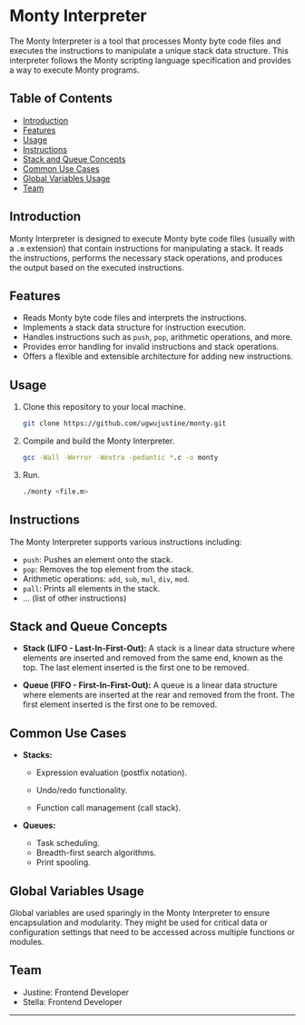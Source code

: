 # Monty Interpreter

The Monty Interpreter is a tool that processes Monty byte code files and executes the instructions to manipulate a unique stack data structure. This interpreter follows the Monty scripting language specification and provides a way to execute Monty programs.

## Table of Contents

- [Introduction](#introduction)
- [Features](#features)
- [Usage](#usage)
- [Instructions](#instructions)
- [Stack and Queue Concepts](#stack-and-queue-concepts)
- [Common Use Cases](#common-use-cases)
- [Global Variables Usage](#global-variables-usage)
- [Team](#team)

## Introduction

Monty Interpreter is designed to execute Monty byte code files (usually with a `.m` extension) that contain instructions for manipulating a stack. It reads the instructions, performs the necessary stack operations, and produces the output based on the executed instructions.

## Features

- Reads Monty byte code files and interprets the instructions.
- Implements a stack data structure for instruction execution.
- Handles instructions such as `push`, `pop`, arithmetic operations, and more.
- Provides error handling for invalid instructions and stack operations.
- Offers a flexible and extensible architecture for adding new instructions.

## Usage

1. Clone this repository to your local machine.
   ```sh
   git clone https://github.com/ugwujustine/monty.git
   ```
2. Compile and build the Monty Interpreter.
   ```sh
   gcc -Wall -Werror -Wextra -pedantic *.c -o monty
   ```
3. Run.
    ```sh
    ./monty <file.m>
    ```

## Instructions

The Monty Interpreter supports various instructions including:
- `push`: Pushes an element onto the stack.
- `pop`: Removes the top element from the stack.
- Arithmetic operations: `add`, `sub`, `mul`, `div`, `mod`.
- `pall`: Prints all elements in the stack.
- ... (list of other instructions)

## Stack and Queue Concepts

- **Stack (LIFO - Last-In-First-Out):** A stack is a linear data structure where elements are inserted and removed from the same end, known as the top. The last element inserted is the first one to be removed.

- **Queue (FIFO - First-In-First-Out):** A queue is a linear data structure where elements are inserted at the rear and removed from the front. The first element inserted is the first one to be removed.

## Common Use Cases

- **Stacks:**
  - Expression evaluation (postfix notation).
  - Undo/redo functionality.

  - Function call management (call stack).

- **Queues:**
  - Task scheduling.
  - Breadth-first search algorithms.
  - Print spooling.

## Global Variables Usage

Global variables are used sparingly in the Monty Interpreter to ensure encapsulation and modularity. They might be used for critical data or configuration settings that need to be accessed across multiple functions or modules.

## Team

- Justine: Frontend Developer
- Stella: Frontend Developer

---

